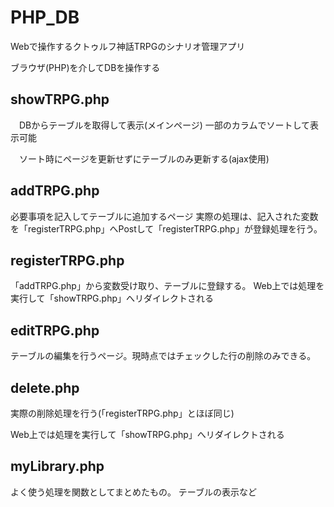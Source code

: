 # PHP_DB

Webで操作するクトゥルフ神話TRPGのシナリオ管理アプリ

ブラウザ(PHP)を介してDBを操作する

## showTRPG.php

　DBからテーブルを取得して表示(メインページ)
  一部のカラムでソートして表示可能

　ソート時にページを更新せずにテーブルのみ更新する(ajax使用)

## addTRPG.php

 必要事項を記入してテーブルに追加するページ
 実際の処理は、記入された変数を「registerTRPG.php」へPostして「registerTRPG.php」が登録処理を行う。

## registerTRPG.php
  
 「addTRPG.php」から変数受け取り、テーブルに登録する。
 Web上では処理を実行して「showTRPG.php」へリダイレクトされる

## editTRPG.php
 
 テーブルの編集を行うページ。現時点ではチェックした行の削除のみできる。

## delete.php
 実際の削除処理を行う(「registerTRPG.php」とほぼ同じ)

 Web上では処理を実行して「showTRPG.php」へリダイレクトされる

## myLibrary.php

 よく使う処理を関数としてまとめたもの。
 テーブルの表示など
